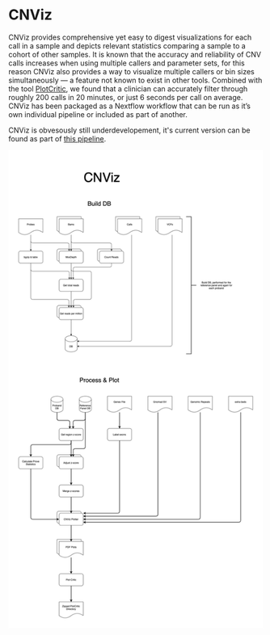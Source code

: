 # CNViz

CNViz provides comprehensive yet easy to digest visualizations for each call in a sample and depicts relevant statistics comparing a sample to a cohort of other samples. 
It is known that the accuracy and reliability of CNV calls increases when using multiple callers and parameter sets, for this reason CNViz also provides a way to visualize multiple callers or bin sizes simultaneously — a feature not known to exist in other tools. 
Combined with the tool [PlotCritic](https://github.com/jbelyeu/PlotCritic), we found that a clinician can accurately filter through roughly 200 calls in 20 minutes, or just 6 seconds per call on average. 
CNViz has been packaged as a Nextflow workflow that can be run as it’s own individual pipeline or included as part of another. 

CNViz is obvesously still underdevelopement, it's current version can be found as part of [this pipeline](https://github.com/ryanlayerlab/layer_lab_chco).

<img src="https://github.com/MSBradshaw/CNViz/blob/main/CNViz.png?raw=true" width="600"/>
